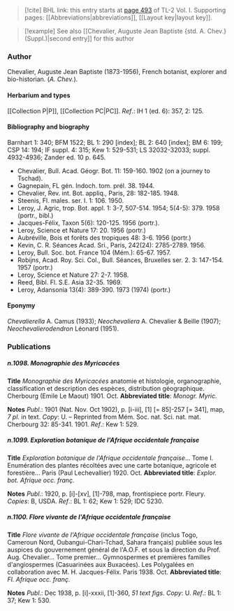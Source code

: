 > [!cite] BHL link: this entry starts at [page 493](https://www.biodiversitylibrary.org/item/103414#page/541/mode/1up) of TL-2 Vol. I.
> Supporting pages: [[Abbreviations|abbreviations]], [[Layout key|layout key]].

> [!example] See also [[Chevalier, Auguste Jean Baptiste {std. A. Chev.} (Suppl.)|second entry]] for this author

### Author

Chevalier, Auguste Jean Baptiste (1873-1956), French botanist, explorer and bio-historian. (*A. Chev.*).

#### Herbarium and types

[[Collection P|P]], [[Collection PC|PC]].
*Ref*.: IH 1 (ed. 6): 357, 2: 125.

#### Bibliography and biography

Barnhart 1: 340; BFM 1522; BL 1: 290 \[index\]; BL 2: 640 \[index\]; BM 6: 199; CSP 14: 194; IF suppl. 4: 315; Kew 1: 529-531; LS 32032-32033; suppl. 4932-4936; Zander ed. 10 p. 645.
- Chevalier, Bull. Acad. Géogr. Bot. 11: 159-160. 1902 (on a journey to Tschad).
- Gagnepain, FL gén. Indoch. tom. prél. 38. 1944.
- Chevalier, Rev. int. Bot. appliq., Paris, 28: 182-185. 1948.
- Steenis, Fl. males. ser. I. 1: 106. 1950.
- Leroy, J. Agric, trop. Bot. appl. 1: 3-7, 507-514. 1954; 5(4-5): 379. 1958 (portr., bibl.)
- Jacques-Félix, Taxon 5(6): 120-125. 1956 (portr.).
- Leroy, Science et Nature 17: 20. 1956 (portr.)
- Aubréville, Bois et forêts des tropiques 48: 3-6. 1956 (portr.)
- Kevin, C. R. Séances Acad. Sri., Paris, 242(24): 2785-2789. 1956.
- Leroy, Bull. Soc. bot. France 104 (Mém.): 65-67. 1957.
- Robijns, Acad. Roy. Sci. Col., Bull. Séances, Bruxelles ser. 2. 3: 147-154. 1957 (portr.)
- Leroy, Science et Nature 27: 2-7. 1958.
- Reed, Bibl. Fl. S.E. Asia 32-35. 1969.
- Leroy, Adansonia 13(4): 389-390. 1973 (1974) (portr.)

#### Eponymy

*Chevalierella* A. Camus (1933); *Neochevaliera* A. Chevalier & Beille (1907); *Neochevalierodendron* Léonard (1951).

### Publications

##### n.1098. Monographie des Myricacées

**Title**
*Monographie des Myricacées* anatomie et histologie, organographie, classification et description des espèces, distribution géographique. Cherbourg (Emile Le Maout) 1901. Oct.
**Abbreviated title**: *Monogr. Myric.*

**Notes**
*Publ*.: 1901 (Nat. Nov. Oct 1902), p. \[i-iii\], \[1\] \[= 85\]-257 \[= 341\], map, *7 pl*. in text.
*Copy*: U. – Reprinted from Mém. Soc. nat. Sci. nat. mat. Cherbourg 32: 85-341. 1901.
*Ref*.: Kew 1: 529.

##### n.1099. Exploration botanique de l'Afrique occidentale française

**Title**
*Exploration botanique de l'Afrique occidentale française*... Tome I. Enumération des plantes récoltées avec une carte botanique, agricole et forestière... Paris (Paul Lechevallier) 1920. Oct.
**Abbreviated title**: *Explor. bot. Afrique occ. franç.*

**Notes**
*Publ*.: 1920, p. \[i\]-\[xv\], \[1\]-798, map, frontispiece portr. Fleury. *Copies*: B, USDA.
*Ref*.: BL 1: 62; Kew 1: 529; IDC 5230.

##### n.1100. Flore vivante de l'Afrique occidentale française

**Title**
*Flore vivante de l'Afrique occidentale française* (inclus Togo, Cameroun Nord, Oubangui-Chari-Tchad, Sahara français) publiée sous les auspices du gouvernement général de l'A.O.F. et sous la direction du Prof. Aug. Chevalier... Tome premier... Gymnospermes et premières familles d'angiospermes (Casuarinées aux Buxacées). Les Polygalées en collaboration avec M. H. Jacques-Félix. Paris 1938. Oct.
**Abbreviated title**: *Fl. Afrique occ. franç.*

**Notes**
*Publ*.: Dec 1938, p. \[i\]-xxxii, \[1\]-360, *51 text figs. Copy*: U.
*Ref*.: BL 1: 37; Kew 1: 530.


